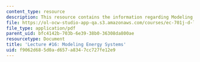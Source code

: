 ```yaml
---
content_type: resource
description: This resource contains the information regarding Modeling Energy Systems.
file: https://ol-ocw-studio-app-qa.s3.amazonaws.com/courses/ec-701j-d-lab-i-development-fall-2009/f9062d685d0ad657a8347cc727fe12e9_MITEC_701JF09_lec16_nb.pdf
file_type: application/pdf
parent_uid: bfc4142b-703b-6e39-38b0-36308da800ae
resourcetype: Document
title: 'Lecture #16: Modeling Energy Systems'
uid: f9062d68-5d0a-d657-a834-7cc727fe12e9
---
```

